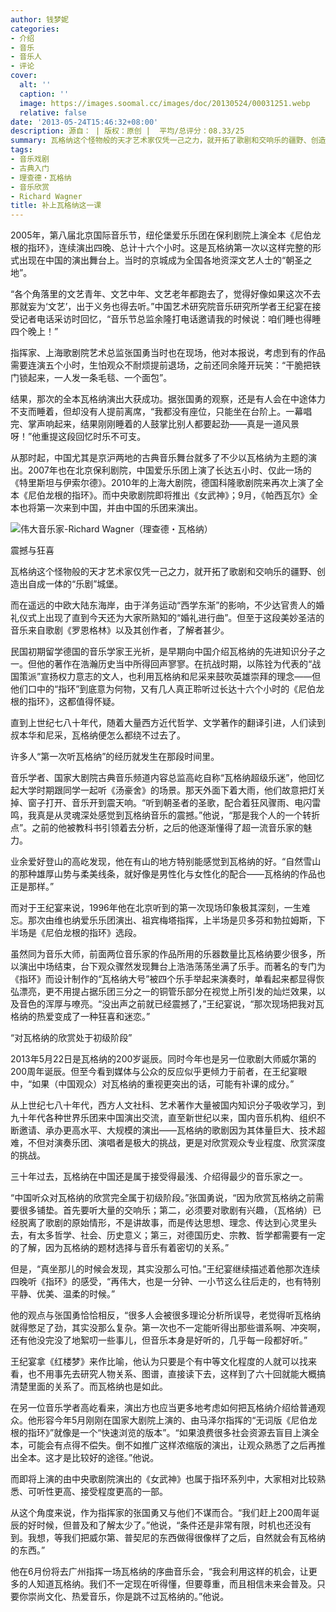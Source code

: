 ```yaml
---
author: 钱梦妮
categories:
- 介绍
- 音乐
- 音乐人
- 评论
cover:
  alt: ''
  caption: ''
  image: https://images.soomal.cc/images/doc/20130524/00031251.webp
  relative: false
date: '2013-05-24T15:46:32+08:00'
description: 源自： | 版权：原创 |  平均/总评分：08.33/25
summary: 瓦格纳这个怪物般的天才艺术家仅凭一己之力，就开拓了歌剧和交响乐的疆野、创造出自成一体的“乐剧”城堡。而在遥远的中欧大陆东海岸，由于洋务运动“西学东渐”的影响，不少达官贵人的婚礼仪式上出现了直到今天还为大家所熟知的“婚礼进行曲”。但至于这段美妙圣洁的音乐来自歌剧《罗恩格林》以及其创作者，了解者甚少……
tags:
- 音乐戏剧
- 古典入门
- 理查德・瓦格纳
- 音乐欣赏
- Richard Wagner
title: 补上瓦格纳这一课
---
```


2005年，第八届北京国际音乐节，纽伦堡爱乐乐团在保利剧院上演全本《尼伯龙根的指环》，连续演出四晚、总计十六个小时。这是瓦格纳第一次以这样完整的形式出现在中国的演出舞台上。当时的京城成为全国各地资深文艺人士的“朝圣之地”。

“各个角落里的文艺青年、文艺中年、文艺老年都跑去了，觉得好像如果这次不去那就妄为‘文艺’，出于义务也得去听。”中国艺术研究院音乐研究所学者王纪宴在接受记者电话采访时回忆，“音乐节总监余隆打电话邀请我的时候说：咱们睡也得睡四个晚上！”

指挥家、上海歌剧院艺术总监张国勇当时也在现场，他对本报说，考虑到有的作品需要连演五个小时，生怕观众不耐烦提前退场，之前还同余隆开玩笑：“干脆把铁门锁起来，一人发一条毛毯、一个面包”。

结果，那次的全本瓦格纳演出大获成功。据张国勇的观察，还是有人会在中途体力不支而睡着，但却没有人提前离席，“我都没有座位，只能坐在台阶上。一幕唱完、掌声响起来，结果刚刚睡着的人鼓掌比别人都要起劲――真是一道风景呀！”他重提这段回忆时乐不可支。

从那时起，中国尤其是京沪两地的古典音乐舞台就多了不少以瓦格纳为主题的演出。2007年也在北京保利剧院，中国爱乐乐团上演了长达五小时、仅此一场的《特里斯坦与伊索尔德》。2010年的上海大剧院，德国科隆歌剧院来再次上演了全本《尼伯龙根的指环》。而中央歌剧院即将推出《女武神》；9月，《帕西瓦尔》全本也将第一次来到中国，并由中国的乐团来演出。

![伟大音乐家-Richard Wagner（理查德・瓦格纳）](https://images.soomal.cc/images/doc/20120421/00019088.webp)





震撼与狂喜

瓦格纳这个怪物般的天才艺术家仅凭一己之力，就开拓了歌剧和交响乐的疆野、创造出自成一体的“乐剧”城堡。

而在遥远的中欧大陆东海岸，由于洋务运动“西学东渐”的影响，不少达官贵人的婚礼仪式上出现了直到今天还为大家所熟知的“婚礼进行曲”。但至于这段美妙圣洁的音乐来自歌剧《罗恩格林》以及其创作者，了解者甚少。

民国初期留学德国的音乐学家王光祈，是早期向中国介绍瓦格纳的先进知识分子之一。但他的著作在浩瀚历史当中所得回声寥寥。在抗战时期，以陈铨为代表的“战国策派”宣扬权力意志的文人，也利用瓦格纳和尼采来鼓吹英雄崇拜的理念――但他们口中的“指环”到底意为何物，又有几人真正聆听过长达十六个小时的《尼伯龙根的指环》，这都值得怀疑。

直到上世纪七八十年代，随着大量西方近代哲学、文学著作的翻译引进，人们读到叔本华和尼采，瓦格纳便怎么都绕不过去了。

许多人“第一次听瓦格纳”的经历就发生在那段时间里。

音乐学者、国家大剧院古典音乐频道内容总监高屹自称“瓦格纳超级乐迷”，他回忆起大学时期跟同学一起听《汤豪舍》的场景。那天外面下着大雨，他们故意把灯关掉、窗子打开、音乐开到震天响。“听到朝圣者的圣歌，配合着狂风骤雨、电闪雷鸣，我真是从灵魂深处感觉到瓦格纳音乐的震撼。”他说，“那是我个人的一个转折点”。之前的他被教科书引领着去分析，之后的他逐渐懂得了超一流音乐家的魅力。

业余爱好登山的高屹发现，他在有山的地方特别能感觉到瓦格纳的好。“自然雪山的那种雄厚山势与柔美线条，就好像是男性化与女性化的配合――瓦格纳的作品也正是那样。”

而对于王纪宴来说，1996年他在北京听到的第一次现场印象极其深刻，一生难忘。那次由维也纳爱乐乐团演出、祖宾梅塔指挥，上半场是贝多芬和勃拉姆斯，下半场是《尼伯龙根的指环》选段。

虽然同为音乐大师，前面两位音乐家的作品所用的乐器数量比瓦格纳要少很多，所以演出中场结束，台下观众骤然发现舞台上浩浩荡荡坐满了乐手。而著名的专门为《指环》而设计制作的“瓦格纳大号”被四个乐手举起来演奏时，单看起来都显得恢弘漂亮，更不用提占据乐团三分之一的铜管乐部分在视觉上所引发的灿烂效果，以及音色的浑厚与嘹亮。“没出声之前就已经震撼了，”王纪宴说，“那次现场把我对瓦格纳的热爱变成了一种狂喜和迷恋。”

“对瓦格纳的欣赏处于初级阶段”

2013年5月22日是瓦格纳的200岁诞辰。同时今年也是另一位歌剧大师威尔第的200周年诞辰。但至今看到媒体与公众的反应似乎更倾力于前者，在王纪宴眼中，“如果（中国观众）对瓦格纳的重视更突出的话，可能有补课的成分。”

从上世纪七八十年代，西方人文社科、艺术著作大量被国内知识分子吸收学习，到九十年代各种世界乐团来中国演出交流，直至新世纪以来，国内音乐机构、组织不断邀请、承办更高水平、大规模的演出――瓦格纳的歌剧因为其体量巨大、技术超难，不但对演奏乐团、演唱者是极大的挑战，更是对欣赏观众专业程度、欣赏深度的挑战。

三十年过去，瓦格纳在中国还是属于接受得最浅、介绍得最少的音乐家之一。

“中国听众对瓦格纳的欣赏完全属于初级阶段。”张国勇说，“因为欣赏瓦格纳之前需要很多铺垫。首先要听大量的交响乐；第二，必须要对歌剧有兴趣，（瓦格纳）已经脱离了歌剧的原始情形，不是讲故事，而是传达思想、理念、传达到心灵里头去，有太多哲学、社会、历史意义；第三，对德国历史、宗教、哲学都需要有一定的了解，因为瓦格纳的题材选择与音乐有着密切的关系。”

但是，“真坐那儿的时候会发现，其实没那么可怕。”王纪宴继续描述着他那次连续四晚听《指环》的感受，“再伟大，也是一分钟、一小节这么往后走的，也有特别平静、优美、温柔的时候。”

他的观点与张国勇恰恰相反，“很多人会被很多理论分析所误导，老觉得听瓦格纳就得憋足了劲，其实没那么复杂。第一次也不一定能听得出那些谱系啊、冲突啊，还有他没完没了地絮叨一些事儿，但音乐本身是好听的，几乎每一段都好听。”

王纪宴拿《红楼梦》来作比喻，他认为只要是个有中等文化程度的人就可以找来看，也不用事先去研究人物关系、图谱，直接读下去，这样到了六十回就能大概搞清楚里面的关系了。而瓦格纳也是如此。

在另一位音乐学者高屹看来，演出方也应当更多地考虑如何把瓦格纳介绍给普通观众。他形容今年5月刚刚在国家大剧院上演的、由马泽尔指挥的“无词版《尼伯龙根的指环》”就像是一个“快速浏览的版本”。“如果浪费很多社会资源去盲目上演全本，可能会有点得不偿失。倒不如推广这样浓缩版的演出，让观众熟悉了之后再推出全本。这才是比较好的途径。”他说。

而即将上演的由中央歌剧院演出的《女武神》也属于指环系列中，大家相对比较熟悉、可听性更高、接受程度更高的一部。

从这个角度来说，作为指挥家的张国勇又与他们不谋而合。“我们赶上200周年诞辰的好时候，但普及和了解太少了。”他说，“条件还是非常有限，时机也还没有到。我想，等我们把威尔第、普契尼的东西做得很像样了之后，自然就会有瓦格纳的东西。”

他在6月份将去广州指挥一场瓦格纳的序曲音乐会，“我会利用这样的机会，让更多的人知道瓦格纳。我们不一定现在听得懂，但要尊重，而且相信未来会普及。只要你崇尚文化、热爱音乐，你是跳不过瓦格纳的。”他说。